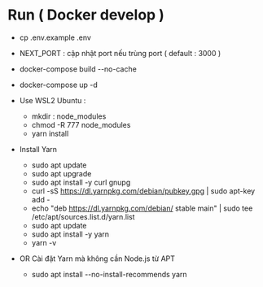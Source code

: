 # Run ( Docker develop )
- cp .env.example .env
- NEXT_PORT : cập nhật port nếu trùng port ( default : 3000 )
- docker-compose build --no-cache
- docker-compose up -d

- Use WSL2 Ubuntu : 
    + mkdir : node_modules
    + chmod -R 777 node_modules
    + yarn install

- Install Yarn
    + sudo apt update
    + sudo apt upgrade
    + sudo apt install -y curl gnupg
    + curl -sS https://dl.yarnpkg.com/debian/pubkey.gpg | sudo apt-key add -
    + echo "deb https://dl.yarnpkg.com/debian/ stable main" | sudo tee /etc/apt/sources.list.d/yarn.list
    + sudo apt update
    + sudo apt install -y yarn
    + yarn -v

- OR Cài đặt Yarn mà không cần Node.js từ APT
    + sudo apt install --no-install-recommends yarn